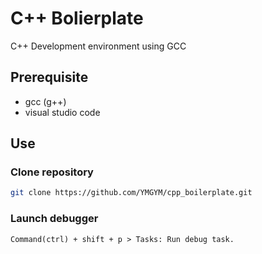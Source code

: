 # C++ Bolierplate

C++ Development environment using GCC

## Prerequisite

- gcc (g++)
- visual studio code

## Use

### Clone repository

``` bash
git clone https://github.com/YMGYM/cpp_boilerplate.git
```

### Launch debugger

```plain text
Command(ctrl) + shift + p > Tasks: Run debug task.
```
